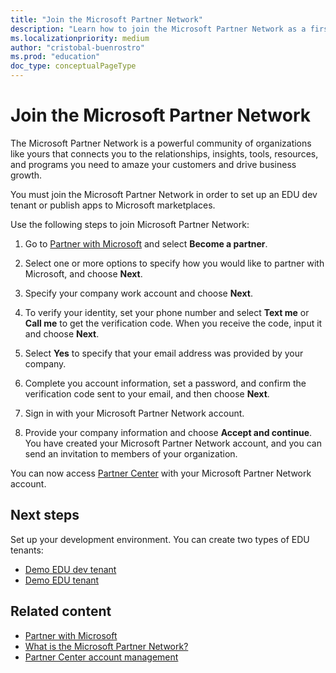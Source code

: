 ```yaml
---
title: "Join the Microsoft Partner Network"
description: "Learn how to join the Microsoft Partner Network as a first step to setting up an EDU tenant to build and test solutions using the Microsoft Graph education API."
ms.localizationpriority: medium
author: "cristobal-buenrostro"
ms.prod: "education"
doc_type: conceptualPageType
---
```


# Join the Microsoft Partner Network

The Microsoft Partner Network is a powerful community of organizations like yours that connects you to the relationships, insights, tools, resources, and programs you need to amaze your customers and drive business growth.

You must join the Microsoft Partner Network in order to set up an EDU dev tenant or publish apps to Microsoft marketplaces.

Use the following steps to join Microsoft Partner Network:

1. Go to [Partner with Microsoft](https://partner.microsoft.com/) and select **Become a partner**.

1. Select one or more options to specify how you would like to partner with Microsoft, and choose **Next**.

2. Specify your company work account and choose **Next**.

3. To verify your identity, set your phone number and select **Text me** or **Call me** to get the verification code. When you receive the code, input it and choose **Next**.

4. Select **Yes** to specify that your email address was provided by your company.

5. Complete you account information, set a password, and confirm the verification code sent to your email, and then choose **Next**.

6. Sign in with your Microsoft Partner Network account.

7. Provide your company information and choose **Accept and continue**. You have created your Microsoft Partner Network account, and you can send an invitation to members of your organization.

You can now access [Partner Center](https://partner.microsoft.com/) with your Microsoft Partner Network account.

## Next steps

Set up your development environment. You can create two types of EDU tenants:

- [Demo EDU dev tenant](/graph/msgraph-onboarding-devtenant)
- [Demo EDU tenant](/graph/msgraph-onboarding-edutenant)

## Related content

- [Partner with Microsoft](/partner-center/mpn-overview)
- [What is the Microsoft Partner Network?](/partner-center/mpn-create-a-partner-center-account)
- [Partner Center account management](/partner-center/partner-center-account-setup)
